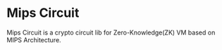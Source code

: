 # Mips Circuit

Mips Circuit is a crypto circuit lib for Zero-Knowledge(ZK) VM based on MIPS Architecture. 